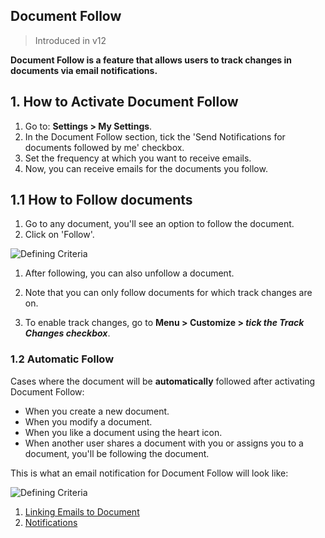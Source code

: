 ## Document Follow

> Introduced in v12

**Document Follow is a feature that allows users to track changes in documents via email notifications.**

## 1\. How to Activate Document Follow

1.  Go to: **Settings > My Settings**.
2.  In the Document Follow section, tick the 'Send Notifications for documents followed by me' checkbox.
3.  Set the frequency at which you want to receive emails.
4.  Now, you can receive emails for the documents you follow.

## 1.1 How to Follow documents

1.  Go to any document, you'll see an option to follow the document.
2.  Click on 'Follow'.

![Defining Criteria](https://docs.erpnext.com/files/document-follow-how-to-follow.png)

1.  After following, you can also unfollow a document.
    
2.  Note that you can only follow documents for which track changes are on.
    
3.  To enable track changes, go to **Menu > Customize > _tick the Track Changes checkbox_**.

### 1.2 Automatic Follow

Cases where the document will be **automatically** followed after activating Document Follow:

*   When you create a new document.
*   When you modify a document.
*   When you like a document using the heart icon.
*   When another user shares a document with you or assigns you to a document, you'll be following the document.

This is what an email notification for Document Follow will look like:

![Defining Criteria](https://docs.erpnext.com/files/document-follow-email.png)

1.  [Linking Emails to Document](https://docs.erpnext.com/docs/v13/user/manual/en/setting-up/email/linking-emails-to-document)
2.  [Notifications](https://docs.erpnext.com/docs/v13/user/manual/en/setting-up/notifications)